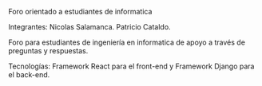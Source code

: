 Foro orientado a estudiantes de informatica

Integrantes: Nicolas Salamanca. Patricio Cataldo.

Foro para estudiantes de ingeniería en informatica
de apoyo a través de preguntas y respuestas.

Tecnologías: Framework React para el front-end y
Framework Django para el back-end.
